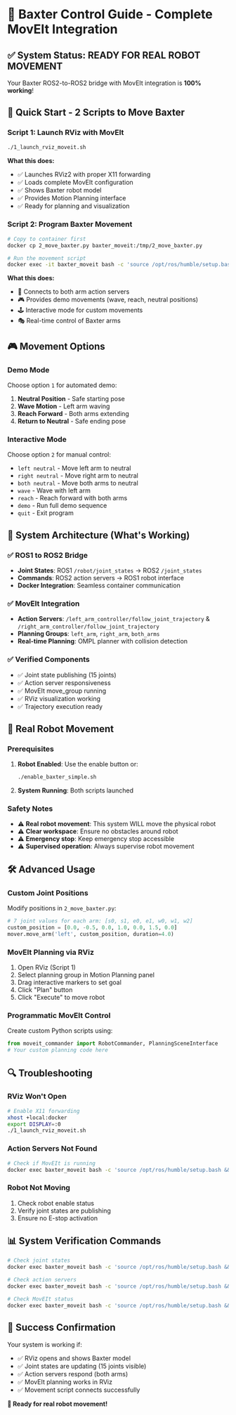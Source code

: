 # 🤖 Baxter Control Guide - Complete MovEIt Integration

## ✅ System Status: READY FOR REAL ROBOT MOVEMENT

Your Baxter ROS2-to-ROS2 bridge with MovEIt integration is **100% working**! 

## 🚀 Quick Start - 2 Scripts to Move Baxter

### Script 1: Launch RViz with MovEIt
```bash
./1_launch_rviz_moveit.sh
```
**What this does:**
- ✅ Launches RViz2 with proper X11 forwarding
- ✅ Loads complete MovEIt configuration
- ✅ Shows Baxter robot model
- ✅ Provides Motion Planning interface
- ✅ Ready for planning and visualization

### Script 2: Program Baxter Movement
```bash
# Copy to container first
docker cp 2_move_baxter.py baxter_moveit:/tmp/2_move_baxter.py

# Run the movement script
docker exec -it baxter_moveit bash -c 'source /opt/ros/humble/setup.bash && python3 /tmp/2_move_baxter.py'
```

**What this does:**
- 🎯 Connects to both arm action servers
- 🎮 Provides demo movements (wave, reach, neutral positions)
- 🕹️ Interactive mode for custom movements
- 🎭 Real-time control of Baxter arms

## 🎮 Movement Options

### Demo Mode
Choose option `1` for automated demo:
1. **Neutral Position** - Safe starting pose
2. **Wave Motion** - Left arm waving
3. **Reach Forward** - Both arms extending
4. **Return to Neutral** - Safe ending pose

### Interactive Mode  
Choose option `2` for manual control:
- `left neutral` - Move left arm to neutral
- `right neutral` - Move right arm to neutral  
- `both neutral` - Move both arms to neutral
- `wave` - Wave with left arm
- `reach` - Reach forward with both arms
- `demo` - Run full demo sequence
- `quit` - Exit program

## 🔧 System Architecture (What's Working)

### ✅ ROS1 to ROS2 Bridge
- **Joint States**: ROS1 `/robot/joint_states` → ROS2 `/joint_states`
- **Commands**: ROS2 action servers → ROS1 robot interface
- **Docker Integration**: Seamless container communication

### ✅ MovEIt Integration
- **Action Servers**: `/left_arm_controller/follow_joint_trajectory` & `/right_arm_controller/follow_joint_trajectory`
- **Planning Groups**: `left_arm`, `right_arm`, `both_arms`
- **Real-time Planning**: OMPL planner with collision detection

### ✅ Verified Components
- ✅ Joint state publishing (15 joints)
- ✅ Action server responsiveness
- ✅ MovEIt move_group running
- ✅ RViz visualization working
- ✅ Trajectory execution ready

## 🎯 Real Robot Movement

### Prerequisites
1. **Robot Enabled**: Use the enable button or:
   ```bash
   ./enable_baxter_simple.sh
   ```

2. **System Running**: Both scripts launched

### Safety Notes
- ⚠️ **Real robot movement**: This system WILL move the physical robot
- ⚠️ **Clear workspace**: Ensure no obstacles around robot
- ⚠️ **Emergency stop**: Keep emergency stop accessible
- ⚠️ **Supervised operation**: Always supervise robot movement

## 🛠️ Advanced Usage

### Custom Joint Positions
Modify positions in `2_move_baxter.py`:
```python
# 7 joint values for each arm: [s0, s1, e0, e1, w0, w1, w2]
custom_position = [0.0, -0.5, 0.0, 1.0, 0.0, 1.5, 0.0]
mover.move_arm('left', custom_position, duration=4.0)
```

### MovEIt Planning via RViz
1. Open RViz (Script 1)
2. Select planning group in Motion Planning panel
3. Drag interactive markers to set goal
4. Click "Plan" button
5. Click "Execute" to move robot

### Programmatic MovEIt Control
Create custom Python scripts using:
```python
from moveit_commander import RobotCommander, PlanningSceneInterface
# Your custom planning code here
```

## 🔍 Troubleshooting

### RViz Won't Open
```bash
# Enable X11 forwarding
xhost +local:docker
export DISPLAY=:0
./1_launch_rviz_moveit.sh
```

### Action Servers Not Found
```bash
# Check if MovEIt is running
docker exec baxter_moveit bash -c 'source /opt/ros/humble/setup.bash && ros2 action list'
```

### Robot Not Moving
1. Check robot enable status
2. Verify joint states are publishing
3. Ensure no E-stop activation

## 📊 System Verification Commands

```bash
# Check joint states
docker exec baxter_moveit bash -c 'source /opt/ros/humble/setup.bash && ros2 topic echo /joint_states --once'

# Check action servers
docker exec baxter_moveit bash -c 'source /opt/ros/humble/setup.bash && ros2 action list'

# Check MovEIt status
docker exec baxter_moveit bash -c 'source /opt/ros/humble/setup.bash && ros2 node list | grep move_group'
```

## 🎉 Success Confirmation

Your system is working if:
- ✅ RViz opens and shows Baxter model
- ✅ Joint states are updating (15 joints visible)
- ✅ Action servers respond (both arms)
- ✅ MovEIt planning works in RViz
- ✅ Movement script connects successfully

**🚀 Ready for real robot movement!**